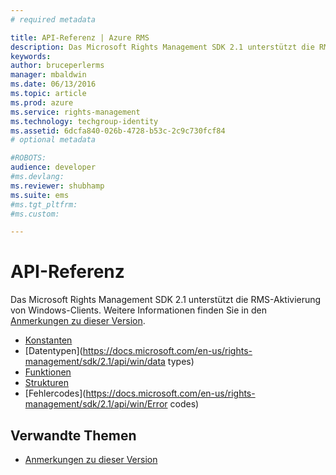 ```yaml
---
# required metadata

title: API-Referenz | Azure RMS
description: Das Microsoft Rights Management SDK 2.1 unterstützt die RMS-Aktivierung von Windows-Clients.
keywords:
author: bruceperlerms
manager: mbaldwin
ms.date: 06/13/2016
ms.topic: article
ms.prod: azure
ms.service: rights-management
ms.technology: techgroup-identity
ms.assetid: 6dcfa840-026b-4728-b53c-2c9c730fcf84
# optional metadata

#ROBOTS:
audience: developer
#ms.devlang:
ms.reviewer: shubhamp
ms.suite: ems
#ms.tgt_pltfrm:
#ms.custom:

---
```


# API-Referenz

Das Microsoft Rights Management SDK 2.1 unterstützt die RMS-Aktivierung von Windows-Clients. Weitere Informationen finden Sie in den [Anmerkungen zu dieser Version](release-notes-rtm.md).
- [Konstanten](https://docs.microsoft.com/en-us/rights-management/sdk/2.1/api/win/constants)
- [Datentypen](https://docs.microsoft.com/en-us/rights-management/sdk/2.1/api/win/data types)
- [Funktionen](https://docs.microsoft.com/en-us/rights-management/sdk/2.1/api/win/functions)
- [Strukturen](https://docs.microsoft.com/en-us/rights-management/sdk/2.1/api/win/structures)
- [Fehlercodes](https://docs.microsoft.com/en-us/rights-management/sdk/2.1/api/win/Error codes)



## Verwandte Themen

* [Anmerkungen zu dieser Version](release-notes-rtm.md)
 

 


<!--HONumber=Jun16_HO2-->



